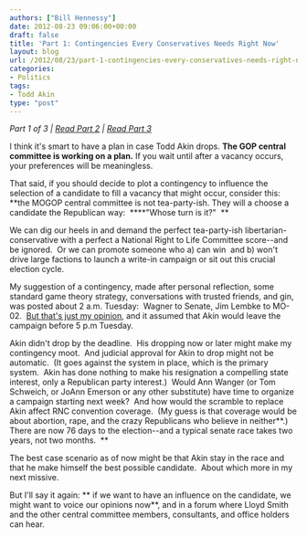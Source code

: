 ```yaml
---
authors: ["Bill Hennessy"]
date: 2012-08-23 09:06:00+00:00
draft: false
title: 'Part 1: Contingencies Every Conservatives Needs Right Now'
layout: blog
url: /2012/08/23/part-1-contingencies-every-conservatives-needs-right-now/
categories:
- Politics
tags:
- Todd Akin
type: "post"
---
```


_Part 1 of 3 | [Read Part 2](https://hennessysview.com/2012/08/23/part-2-here-is-todd-akins-real-crime/) | [Read Part 3](https://hennessysview.com/2012/08/23/part-3-todd-akin-needs-to-lead-or-get-out-of-the-way/)_

I think it's smart to have a plan in case Todd Akin drops. **The GOP central committee is working on a plan.** If you wait until after a vacancy occurs, your preferences will be meaningless.

That said, if you should decide to plot a contingency to influence the selection of a candidate to fill a vacancy that might occur, consider this:  **the MOGOP central committee is not tea-party-ish. They will a choose a candidate the Republican way:  ****"Whose turn is it?"  **

We can dig our heels in and demand the perfect tea-party-ish libertarian-conservative with a perfect a National Right to Life Committee score--and be ignored.  Or we can promote someone who a) can win  and b) won't drive large factions to launch a write-in campaign or sit out this crucial election cycle.

My suggestion of a contingency, made after personal reflection, some standard game theory strategy, conversations with trusted friends, and gin, was posted about 2 a.m. Tuesday:  Wagner to Senate, Jim Lembke to MO-02.  [But that's just my opinion](https://hennessysview.com/2012/08/20/preserving-the-republic-is-paramount-in-2012/), and it assumed that Akin would leave the campaign before 5 p.m Tuesday.

Akin didn't drop by the deadline.  His dropping now or later might make my contingency moot.  And judicial approval for Akin to drop might not be automatic.  (It goes against the system in place, which is the primary system.  Akin has done nothing to make his resignation a compelling state interest, only a Republican party interest.)  Would Ann Wanger (or Tom Schweich, or JoAnn Emerson or any other substitute) have time to organize a campaign starting next week?  And how would the scramble to replace Akin affect RNC convention coverage.  (My guess is that coverage would be about abortion, rape, and the crazy Republicans who believe in neither**.) There are now 76 days to the election--and a typical senate race takes two years, not two months.  **

The best case scenario as of now might be that Akin stay in the race and that he make himself the best possible candidate.  About which more in my next missive.

But I'll say it again: ** if we want to have an influence on the candidate, we might want to voice our opinions now**, and in a forum where Lloyd Smith and the other central committee members, consultants, and office holders can hear.
